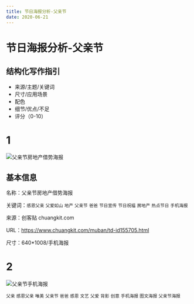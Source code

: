 ```yaml
---
title: 节日海报分析-父亲节
date: 2020-06-21
---
```




# 节日海报分析-父亲节

## 结构化写作指引

- 来源/主题/关键词
- 尺寸/应用场景
- 配色
- 细节/优点/不足
- 评分（0-10）

# 1

![父亲节房地产借势海报](http://static.zengjianpeng.com/img/2020-06-21-14-VRMny4.png)

## 基本信息

名称：父亲节房地产借势海报

关键词：`感恩父亲` `父爱如山` `地产` `父亲节` `爸爸` `节日宣传` `节日祝福` `房地产` `热点节日` `手机海报`

来源：创客贴 chuangkit.com

URL：https://www.chuangkit.com/muban/td-id155705.html

尺寸：640*1008/手机海报



# 2

![父亲节手机海报](http://static.zengjianpeng.com/img/2020-06-21-14-Fu5d55.png)



`父亲` `感恩父亲` `唯美` `父亲节` `爸爸` `感恩` `文艺` `父爱` `背影` `创意` `手机海报` `图文海报` `父亲节海报`
